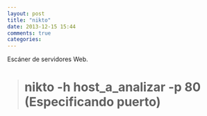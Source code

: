```yaml
---
layout: post
title: "nikto"
date: 2013-12-15 15:44
comments: true
categories: 
---
```

Escáner de servidores Web.

># nikto -h host_a_analizar -p 80 (Especificando puerto)

